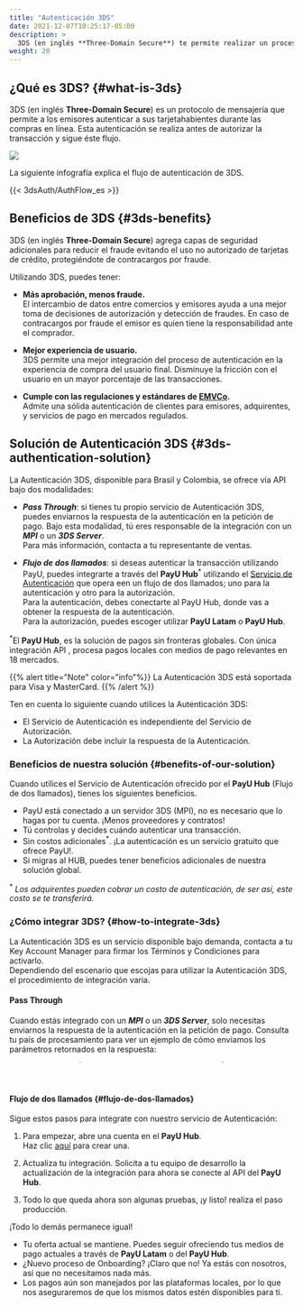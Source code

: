 ```yaml
---
title: "Autenticación 3DS"
date: 2021-12-07T10:25:17-05:00
description: >
  3DS (en inglés **Three-Domain Secure**) te permite realizar un proceso de autenticación intuitivo y amigable con el cliente. 3DS agrega capas de seguridad adicionales para reducir el fraude evitando el uso no autorizado de tarjetas de crédito. 
weight: 20
---
```


## ¿Qué es 3DS? {#what-is-3ds}
3DS (en inglés **Three-Domain Secure**) es un protocolo de mensajería que permite a los emisores autenticar a sus tarjetahabientes durante las compras en línea. Esta autenticación se realiza antes de autorizar la transacción y sigue éste flujo.

![](/assets/3DS/3DS_whatis_es.png)

La siguiente infografía explica el flujo de autenticación de 3DS.

{{< 3dsAuth/AuthFlow_es >}}

## Beneficios de 3DS {#3ds-benefits}
3DS (en inglés **Three-Domain Secure**) agrega capas de seguridad adicionales para reducir el fraude evitando el uso no autorizado de tarjetas de crédito, protegiéndote de contracargos por fraude. 

Utilizando 3DS, puedes tener:

* **Más aprobación, menos fraude.**<br>
El intercambio de datos entre comercios y emisores ayuda a una mejor toma de decisiones de autorización y detección de fraudes. En caso de contracargos por fraude el emisor es quien tiene la responsabilidad ante el comprador.

* **Mejor experiencia de usuario.**<br>
3DS permite una mejor integración del proceso de autenticación en la experiencia de compra del usuario final. Disminuye la fricción con el usuario en un mayor porcentaje de las transacciones.

* **Cumple con las regulaciones y estándares de [EMVCo](https://www.emvco.com/emv-technologies/3d-secure/).**<br>
Admite una sólida autenticación de clientes para emisores, adquirentes, y servicios de pago en mercados regulados. 

## Solución de Autenticación 3DS {#3ds-authentication-solution}
La Autenticación 3DS, disponible para Brasil y Colombia, se ofrece vía API bajo dos modalidades:

* _**Pass Through**_: si tienes tu propio servicio de Autenticación 3DS, puedes enviarnos la respuesta de la autenticación en la petición de pago. Bajo esta modalidad, tú eres responsable de la integración con un _**MPI**_ o un _**3DS Server**_.<br>Para más información, contacta a tu representante de ventas.

* _**Flujo de dos llamados**_: si deseas autenticar la transacción utilizando PayU, puedes integrarte a través del **PayU Hub**<sup>\*</sup> utilizando el [Servicio de Autenticación](https://developers.paymentsos.com/docs/threed-d-secure-authentication-service.html) que opera een un flujo de dos llamados; uno para la autenticación y otro para la autorización.<br>Para la autenticación, debes conectarte al PayU Hub, donde vas a obtener la respuesta de la autenticación.<br>Para la autorización, puedes escoger utilizar **PayU Latam** o **PayU Hub**.

<sup>\*</sup>El **PayU Hub**, es la solución de pagos sin fronteras globales. Con única integración API , procesa pagos locales con medios de pago relevantes en 18 mercados.

{{% alert title="Note" color="info"%}}
La Autenticación 3DS está soportada para Visa y MasterCard.
{{% /alert %}}

Ten en cuenta lo siguiente cuando utilices la Autenticación 3DS:

* El Servicio de Autenticación es independiente del Servicio de Autorización.
* La Autorización debe incluir la respuesta de la Autenticación.

### Beneficios de nuestra solución {#benefits-of-our-solution}
Cuando utilices el Servicio de Autenticación ofrecido por el **PayU Hub** (Flujo de dos llamados), tienes los siguientes beneficios.

* PayU está conectado a un servidor 3DS (MPI), no es necesario que lo hagas por tu cuenta. ¡Menos proveedores y contratos!
* Tú controlas y decides cuándo autenticar una transacción.
* Sin costos adicionales<sup>\*</sup>. ¡La autenticación es un servicio gratuito que ofrece PayU!.
* Si migras al HUB, puedes tener beneficios adicionales de nuestra solución global.

<sup>\*</sup> _Los adquirentes pueden cobrar un costo de autenticación, de ser así, este costo se te transferirá._

### ¿Cómo integrar 3DS? {#how-to-integrate-3ds}
La Autenticación 3DS es un servicio disponible bajo demanda, contacta a tu Key Account Manager para firmar los Términos y Condiciones para activarlo.<br>Dependiendo del escenario que escojas para utilizar la Autenticación 3DS, el procedimiento de integración varia.

#### Pass Through
Cuando estás integrado con un _**MPI**_ o un _**3DS Server**_, solo necesitas enviarnos la respuesta de la autenticación en la petición de pago. Consulta tu país de procesamiento para ver un ejemplo de cómo enviamos los parámetros retornados en la respuesta:

<div style="display: flex;">
  <div style="float: left;width: 50%;text-align: center;">
    <a href='{{< ref "Payments-API-Brazil.md#considerations" >}}'><img src="/assets/Brasil.png" width="10%"/></a>
  </div>
  <div style="float: left;width: 50%;text-align: center;">
    <a href='{{< ref "Payments-API-Colombia.md#considerations" >}}'><img src="/assets/Colombia.png" width="10%"/></a>
  </div>
</div>
<br>

#### Flujo de dos llamados {#flujo-de-dos-llamados}
Sigue estos pasos para integrate con nuestro servicio de Autenticación:

1. Para empezar, abre una cuenta en el **PayU Hub**.<br>Haz clic [aquí](https://control.paymentsos.com/signup) para crear una.

2. Actualiza tu integración. Solicita a tu equipo de desarrollo la actualización de la integración para ahora se conecte al API del **PayU Hub**.

3. Todo lo que queda ahora son algunas pruebas, ¡y listo! realiza el paso producción. 

¡Todo lo demás permanece igual!

* Tu oferta actual se mantiene. Puedes seguir ofreciendo tus medios de pago actuales a través de **PayU Latam** o del **PayU Hub**.
* ¿Nuevo proceso de Onboarding? ¡Claro que no! Ya estás con nosotros, así que no necesitamos nada más.
* Los pagos aún son manejados por las plataformas locales, por lo que nos aseguraremos de que los mismos datos estén disponibles para ti.

